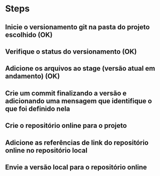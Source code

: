 # Steps

## Inicie o versionamento git na pasta do projeto escolhido (OK)

## Verifique o status do versionamento (OK)

## Adicione os arquivos ao stage (versão atual em andamento) (OK)

## Crie um commit finalizando a versão e adicionando uma mensagem que identifique o que foi definido nela

## Crie o repositório online para o projeto

## Adicione as referências de link do repositório online no repositório local

## Envie a versão local para  o repositório online
